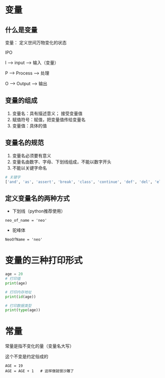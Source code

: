 # 变量

## 什么是变量

变量： 定义世间万物变化的状态

IPO

I --> input --> 输入（变量）

P --> Process --> 处理

O --> Output --> 输出

## 变量的组成

1. 变量名：具有描述意义； 接受变量值
2. 赋值符号：赋值，把变量值传给变量名
3. 变量值：具体的值

## 变量名的规范

1. 变量名必须要有意义
2. 变量名由数字、字母、下划线组成，不能以数字开头
3. 不能以关键字命名

```python
# 关键字
['and', 'as', 'assert', 'break', 'class', 'continue', 'def', 'del', 'elif', 'else', 'except', 'exec','finally', 'for', 'from', 'global', 'if', 'import', 'in', 'is', 'lambda', 'not', 'or', 'pass','print', 'raise', 'return', 'try', 'while', 'with', 'yield']
```

## 定义变量名的两种方式

- 下划线（python推荐使用）

```
neo_of_name = 'neo'
```

- 驼峰体

```
NeoOfName = 'neo'
```

# 变量的三种打印形式

```python
age = 20
# 打印值
print(age)

# 打印内存地址
print(id(age))

# 打印数据类型
print(type(age))
```

# 常量

常量是指不变化的量（变量名大写）

这个不变是约定俗成的

```
AGE = 19
AGE = AGE + 1   # 这样做就很沙雕了
```